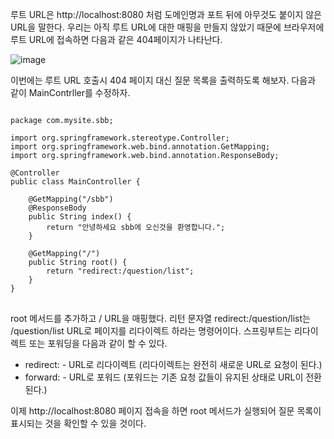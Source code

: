 루트 URL은 http://localhost:8080 처럼 도메인명과 포트 뒤에 아무것도 붙이지 않은 URL을 말한다. 우리는 아직 루트 URL에 대한 매핑을 만들지 않았기 때문에 브라우저에 루트 URL에 접속하면 다음과 같은 404페이지가 나타난다.

![image](https://user-images.githubusercontent.com/74352543/221073921-d0abbfd6-8b32-40c9-b3ed-e00591030e89.png)

이번에는 루트 URL 호출시 404 페이지 대신 질문 목록을 출력하도록 해보자. 다음과 같이 MainContrller를 수정하자.

<pre>
<code>
package com.mysite.sbb;

import org.springframework.stereotype.Controller;
import org.springframework.web.bind.annotation.GetMapping;
import org.springframework.web.bind.annotation.ResponseBody;

@Controller
public class MainController {

    @GetMapping("/sbb")
    @ResponseBody
    public String index() {
        return "안녕하세요 sbb에 오신것을 환영합니다.";
    }

    @GetMapping("/")
    public String root() {
        return "redirect:/question/list";
    }
}
</code>
</pre>

root 메서드를 추가하고 / URL을 매핑했다. 리턴 문자열 redirect:/question/list는 /question/list URL로 페이지를 리다이렉트 하라는 명령어이다. 스프링부트는 리다이렉트 또는 포워딩을 다음과 같이 할 수 있다.

* redirect:<URL> - URL로 리다이렉트 (리다이렉트는 완전히 새로운 URL로 요청이 된다.)
* forward:<URL> - URL로 포워드 (포워드는 기존 요청 값들이 유지된 상태로 URL이 전환된다.)

이제 http://localhost:8080 페이지 접속을 하면 root 메서드가 실행되어 질문 목록이 표시되는 것을 확인할 수 있을 것이다.
  
